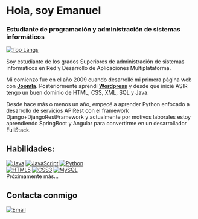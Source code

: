 # Hola, soy Emanuel
### Estudiante de programación y administración de sistemas informáticos

[![Top Langs](https://github-readme-stats.vercel.app/api/top-langs/?username=emanuelmcp&theme=tokyonight&layout=extend)](https://github.com/emanuelmcp)


Soy estudiante de los grados Superiores de administración de sistemas informáticos en Red y Desarrollo de Aplicaciones Multiplataforma.

Mi comienzo fue en el año 2009 cuando desarrollé mi primera página web con [**Joomla**](https://www.joomla.org/).
Posteriormente aprendí [**Wordpress**](https://www.joomla.org/) y desde que inicié ASIR tengo un buen dominio de HTML, CSS, XML, SQL y Java.

Desde hace más o menos un año, empecé a aprender Python enfocado a desarrollo de servicios APIRest con el framework Django+DjangoRestFramework y actualmente por motivos laborales estoy aprendiendo SpringBoot y Angular para convertirme en un desarrollador FullStack.

## Habilidades:
[![Java](https://img.shields.io/badge/JAVA-3776AB?style=for-the-badge&logo=java&logoColor=white&labelColor=101010)]()
[![JavaScript](https://img.shields.io/badge/JavaScript-FECC00?style=for-the-badge&logo=javascript&logoColor=white&labelColor=101010)]()
[![Python](https://img.shields.io/badge/Python-7ED321?style=for-the-badge&logo=python&logoColor=white&labelColor=101010)]()
</br>
[![HTML5](https://img.shields.io/badge/HTML-E34F26?style=for-the-badge&logo=html5&logoColor=white&labelColor=101010)]()
[![CSS3](https://img.shields.io/badge/CSS3-1572B6?style=for-the-badge&logo=css3&logoColor=white&labelColor=101010)]()
[![MySQL](https://img.shields.io/badge/MySQL-4479A1?style=for-the-badge&logo=mysql&logoColor=white&labelColor=101010)]()
</br>
Próximamente más...

## Contacta conmigo

[![Email](https://img.shields.io/badge/emanuelmcp@gmail.com-mi_email_personal-D14836?style=for-the-badge&logo=gmail&logoColor=white&labelColor=101010)](mailto:emanuelmcp@gmail.com)
